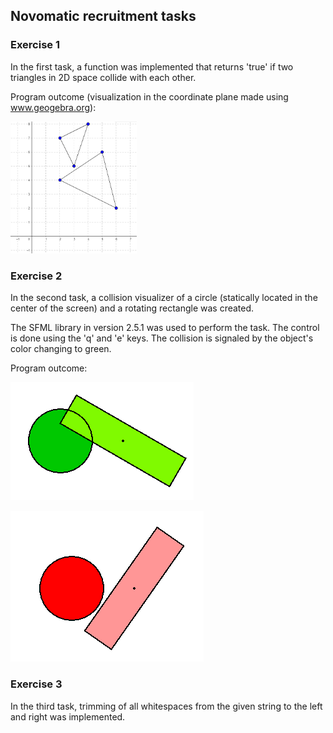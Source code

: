 ## Novomatic recruitment tasks
### Exercise 1
In the first task, a function was implemented that returns 'true' if two triangles in 2D space collide with each other.

Program outcome (visualization in the coordinate plane made using www.geogebra.org):

<img src="https://github.com/Mar-Ber/recruitment-tasks/blob/main/img/ex_1_img1.PNG" width=40% height=40%>


### Exercise 2
In the second task, a collision visualizer of a circle (statically located in the center of the screen) and a rotating rectangle was created.

The SFML library in version 2.5.1 was used to perform the task.
The control is done using the 'q' and 'e' keys. The collision is signaled by the object's color changing to green.

Program outcome:

![ex2img1](https://github.com/Mar-Ber/recruitment-tasks/blob/main/img/ex_2_img1.PNG)

![ex2img2](https://github.com/Mar-Ber/recruitment-tasks/blob/main/img/ex_2_img2.PNG)

### Exercise 3
In the third task, trimming of all whitespaces from the given string to the left and right was implemented.

